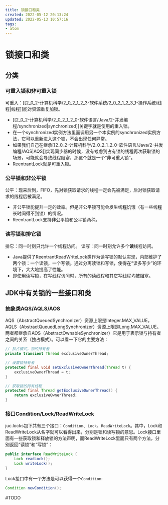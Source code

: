 ```yaml
---
title: 锁接口和类
created: 2022-05-12 20:13:24
updated: 2022-05-13 10:57:16
tags: 
- atom
---
```

# 锁接口和类

## 分类

### 可重入锁和非可重入锁

可重入：[[2_0_2-计算机科学/2_0_2_1_2_3-软件系统/2_0_2_1_2_3_1-操作系统/线程|线程]]能对资源重复加锁。

- [[2_0_2-计算机科学/2_0_2_1_2_0-软件语言/Java/2-并发编程/synchronized|synchronized]]关键字就是使用的重入锁。
- 在一个synchronized实例方法里面调用另一个本实例的synchronized实例方法，它可以重新进入这个锁，不会出现任何异常。
- 如果我们自己在继承[[2_0_2-计算机科学/2_0_2_1_2_0-软件语言/Java/2-并发编程/AQS|AQS]]实现同步器的时候，没有考虑到占有锁的线程再次获取锁的场景，可能就会导致线程阻塞，那这个就是一个“非可重入锁”。
- ReentrantLock就是可重入锁。

### 公平锁和非公平锁

公平：现来后到，FIFO，先对锁获取请求的线程一定会先被满足，后对锁获取请求的线程后被满足。

- 非公平锁能提升一定的效率。但是非公平锁可能会发生线程饥饿（有一些线程长时间得不到锁）的情况。
- ReentrantLock支持非公平锁和公平锁两种。

### 读写锁和排它锁

排它：同一时刻只允许一个线程访问。
读写：同一时刻允许多个**读**线程访问。

- Java提供了ReentrantReadWriteLock类作为读写锁的默认实现，内部维护了两个锁：一个读锁，一个写锁。通过分离读锁和写锁，使得在“读多写少”的环境下，大大地提高了性能。
- 即使用读写锁，在写线程访问时，所有的读线程和其它写线程均被阻塞。

## JDK中有关锁的一些接口和类

### 抽象类AQS/AQLS/AOS

AQS（AbstractQueuedSynchronizer）资源上限是Integer.MAX_VALUE，AQLS（AbstractQueuedLongSynchronizer）资源上限是Long.MAX_VALUE。
两者都继承自AOS（AbstractOwnableSynchronizer）它是用于表示锁与持有者之间的关系（独占模式）。可以看一下它的主要方法：
```java
// 独占模式，锁的持有者  
private transient Thread exclusiveOwnerThread;  

// 设置锁持有者  
protected final void setExclusiveOwnerThread(Thread t) {  
    exclusiveOwnerThread = t;  
}  

// 获取锁的持有线程  
protected final Thread getExclusiveOwnerThread() {  
    return exclusiveOwnerThread;  
}
```

### 接口Condition/Lock/ReadWriteLock

juc.locks包下共有三个接口：`Condition`、`Lock`、`ReadWriteLock`。其中，Lock和ReadWriteLock从名字就可以看得出来，分别是锁和读写锁的意思。Lock接口里面有一些获取锁和释放锁的方法声明，而ReadWriteLock里面只有两个方法，分别返回“读锁”和“写锁”：

```java
public interface ReadWriteLock {
    Lock readLock();
    Lock writeLock();
}
```

Lock接口中有一个方法是可以获得一个`Condition`:

```java
Condition newCondition();
```

#TODO



